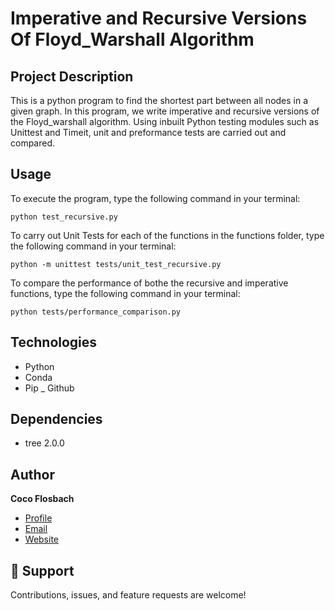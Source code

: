 # Imperative and Recursive Versions Of Floyd_Warshall Algorithm

## Project Description

This is a python program to find the shortest part between all nodes in a given graph. In this program, we write imperative and recursive versions of the Floyd_warshall algorithm. Using inbuilt Python testing modules such as Unittest and Timeit, unit and preformance tests are carried out and compared.


## Usage

To execute the program, type the following command in your terminal:

    python test_recursive.py
    
To carry out Unit Tests for each of the functions in the functions folder, type the following command in your terminal:

    python -m unittest tests/unit_test_recursive.py

To compare the performance of bothe the recursive and imperative functions, type the following command in your terminal:

    python tests/performance_comparison.py
    

## Technologies

- Python
- Conda
- Pip
_ Github


## Dependencies
- tree 2.0.0

## Author

**Coco Flosbach**

- [Profile](https://github.com/Cocoflosbach "Coco Flosbach")
- [Email](mailto:cocoflosbach@theasnbrand.com?subject=Hi "Hi!")
- [Website](https://cocoflosbach.github.io/Portfolio-site/ "Welcome")

## 🤝 Support

Contributions, issues, and feature requests are welcome!
